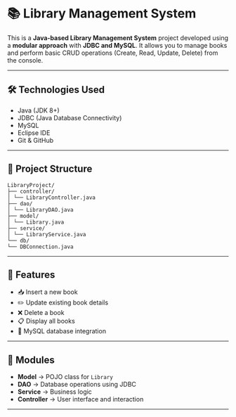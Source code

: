 # 📚 Library Management System

This is a **Java-based Library Management System** project developed using a **modular approach** with **JDBC and MySQL**. It allows you to manage books and perform basic CRUD operations (Create, Read, Update, Delete) from the console.

---

## 🛠️ Technologies Used

- Java (JDK 8+)
- JDBC (Java Database Connectivity)
- MySQL
- Eclipse IDE
- Git & GitHub

---

## 📁 Project Structure
```
LibraryProject/
├── controller/
│ └── LibraryController.java
├── dao/
│ └── LibraryDAO.java
├── model/
│ └── Library.java
├── service/
│ └── LibraryService.java
└── db/
└── DBConnection.java

```

---

## 📌 Features

- 📥 Insert a new book
- ✏️ Update existing book details
- ❌ Delete a book
- 📋 Display all books
- 💾 MySQL database integration

---

## 🧩 Modules

- **Model** → POJO class for `Library`
- **DAO** → Database operations using JDBC
- **Service** → Business logic
- **Controller** → User interface and interaction

---
